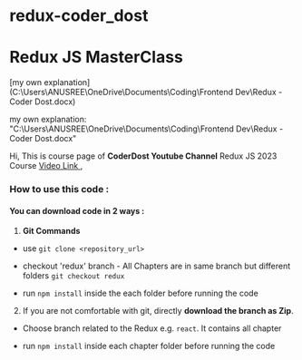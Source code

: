 # redux-coder_dost
# Redux JS MasterClass 

[my own explanation](C:\Users\ANUSREE\OneDrive\Documents\Coding\Frontend Dev\Redux - Coder Dost.docx)

my own explanation: "C:\Users\ANUSREE\OneDrive\Documents\Coding\Frontend Dev\Redux - Coder Dost.docx"
  

Hi, This is course page of **CoderDost Youtube Channel** Redux JS 2023 Course [Video Link ](TODO),

  

### How to use this code :

  

#### You can **download code** in 2 ways :

  

1. **Git Commands**

  

- use `git clone <repository_url>`

  

- checkout 'redux' branch - All Chapters are in same branch but different folders `git checkout redux`

  

- run `npm install` inside the each folder before running the code

  

  

2. If you are not comfortable with git, directly **download the branch as Zip**.

  

- Choose branch related to the Redux e.g. `react`. It contains all chapter

  

- run `npm install` inside each chapter folder before running the code

  

  